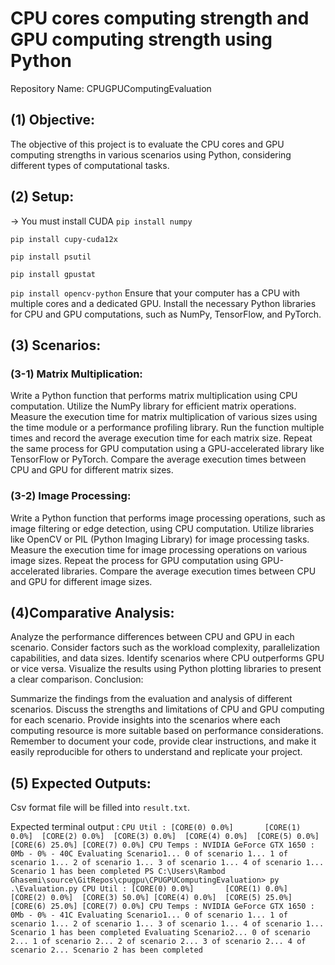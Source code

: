 # CPU cores computing strength and GPU computing strength using Python
Repository Name: CPUGPUComputingEvaluation
## (1) Objective:
The objective of this project is to evaluate the CPU cores and GPU computing strengths in various scenarios using Python, considering different types of computational tasks.

## (2) Setup:
-> You must install CUDA
`pip install numpy`

`pip install cupy-cuda12x`

`pip install psutil`

`pip install gpustat`

`pip install opencv-python`
Ensure that your computer has a CPU with multiple cores and a dedicated GPU.
Install the necessary Python libraries for CPU and GPU computations, such as NumPy, TensorFlow, and PyTorch.
## (3) Scenarios:
### (3-1) Matrix Multiplication:
Write a Python function that performs matrix multiplication using CPU computation.
Utilize the NumPy library for efficient matrix operations.
Measure the execution time for matrix multiplication of various sizes using the time module or a performance profiling library.
Run the function multiple times and record the average execution time for each matrix size.
Repeat the same process for GPU computation using a GPU-accelerated library like TensorFlow or PyTorch.
Compare the average execution times between CPU and GPU for different matrix sizes.
### (3-2) Image Processing:

Write a Python function that performs image processing operations, such as image filtering or edge detection, using CPU computation.
Utilize libraries like OpenCV or PIL (Python Imaging Library) for image processing tasks.
Measure the execution time for image processing operations on various image sizes.
Repeat the process for GPU computation using GPU-accelerated libraries.
Compare the average execution times between CPU and GPU for different image sizes.

## (4)Comparative Analysis:

Analyze the performance differences between CPU and GPU in each scenario.
Consider factors such as the workload complexity, parallelization capabilities, and data sizes.
Identify scenarios where CPU outperforms GPU or vice versa.
Visualize the results using Python plotting libraries to present a clear comparison.
Conclusion:

Summarize the findings from the evaluation and analysis of different scenarios.
Discuss the strengths and limitations of CPU and GPU computing for each scenario.
Provide insights into the scenarios where each computing resource is more suitable based on performance considerations.
Remember to document your code, provide clear instructions, and make it easily reproducible for others to understand and replicate your project.


## (5) Expected Outputs:

Csv format file will be filled into `result.txt`.

Expected terminal output : 
`CPU Util : [CORE(0) 0.0%]       [CORE(1) 0.0%]  [CORE(2) 0.0%]  [CORE(3) 0.0%]  [CORE(4) 0.0%]  [CORE(5) 0.0%]  [CORE(6) 25.0%] [CORE(7) 0.0%]
CPU Temps :
NVIDIA GeForce GTX 1650 : 0Mb - 0% - 40C
Evaluating Scenario1...
0 of scenario 1...
1 of scenario 1...
2 of scenario 1...
3 of scenario 1...
4 of scenario 1...
Scenario 1 has been completed
PS C:\Users\Rambod Ghasemi\source\GitRepos\cpugpu\CPUGPUComputingEvaluation> py .\Evaluation.py
CPU Util : [CORE(0) 0.0%]       [CORE(1) 0.0%]  [CORE(2) 0.0%]  [CORE(3) 50.0%] [CORE(4) 0.0%]  [CORE(5) 25.0%] [CORE(6) 25.0%] [CORE(7) 0.0%]
CPU Temps :
NVIDIA GeForce GTX 1650 : 0Mb - 0% - 41C
Evaluating Scenario1...
0 of scenario 1...
1 of scenario 1...
2 of scenario 1...
3 of scenario 1...
4 of scenario 1...
Scenario 1 has been completed
Evaluating Scenario2...
0 of scenario 2...
1 of scenario 2...
2 of scenario 2...
3 of scenario 2...
4 of scenario 2...
Scenario 2 has been completed`
